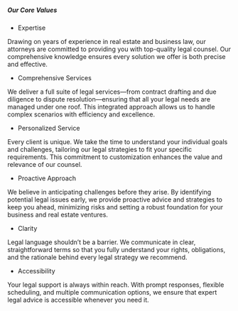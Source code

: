 ##### Our Core Values

* Expertise

Drawing on years of experience in real estate and business law, our attorneys are committed to providing you with top-quality legal counsel. Our comprehensive knowledge ensures every solution we offer is both precise and effective.

* Comprehensive Services

We deliver a full suite of legal services—from contract drafting and due diligence to dispute resolution—ensuring that all your legal needs are managed under one roof. This integrated approach allows us to handle complex scenarios with efficiency and excellence.

* Personalized Service

Every client is unique. We take the time to understand your individual goals and challenges, tailoring our legal strategies to fit your specific requirements. This commitment to customization enhances the value and relevance of our counsel.

* Proactive Approach

We believe in anticipating challenges before they arise. By identifying potential legal issues early, we provide proactive advice and strategies to keep you ahead, minimizing risks and setting a robust foundation for your business and real estate ventures.

* Clarity

Legal language shouldn’t be a barrier. We communicate in clear, straightforward terms so that you fully understand your rights, obligations, and the rationale behind every legal strategy we recommend.

* Accessibility

Your legal support is always within reach. With prompt responses, flexible scheduling, and multiple communication options, we ensure that expert legal advice is accessible whenever you need it.
